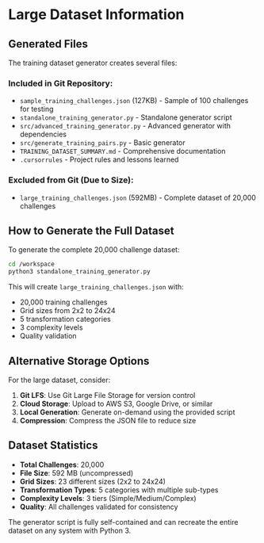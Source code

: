 # Large Dataset Information

## Generated Files

The training dataset generator creates several files:

### Included in Git Repository:
- `sample_training_challenges.json` (127KB) - Sample of 100 challenges for testing
- `standalone_training_generator.py` - Standalone generator script
- `src/advanced_training_generator.py` - Advanced generator with dependencies
- `src/generate_training_pairs.py` - Basic generator
- `TRAINING_DATASET_SUMMARY.md` - Comprehensive documentation
- `.cursorrules` - Project rules and lessons learned

### Excluded from Git (Due to Size):
- `large_training_challenges.json` (592MB) - Complete dataset of 20,000 challenges

## How to Generate the Full Dataset

To generate the complete 20,000 challenge dataset:

```bash
cd /workspace
python3 standalone_training_generator.py
```

This will create `large_training_challenges.json` with:
- 20,000 training challenges
- Grid sizes from 2x2 to 24x24
- 5 transformation categories
- 3 complexity levels
- Quality validation

## Alternative Storage Options

For the large dataset, consider:
1. **Git LFS**: Use Git Large File Storage for version control
2. **Cloud Storage**: Upload to AWS S3, Google Drive, or similar
3. **Local Generation**: Generate on-demand using the provided script
4. **Compression**: Compress the JSON file to reduce size

## Dataset Statistics

- **Total Challenges**: 20,000
- **File Size**: 592 MB (uncompressed)
- **Grid Sizes**: 23 different sizes (2x2 to 24x24)
- **Transformation Types**: 5 categories with multiple sub-types
- **Complexity Levels**: 3 tiers (Simple/Medium/Complex)
- **Quality**: All challenges validated for consistency

The generator script is fully self-contained and can recreate the entire dataset on any system with Python 3.